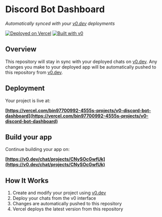 # Discord Bot Dashboard

*Automatically synced with your [v0.dev](https://v0.dev) deployments*

[![Deployed on Vercel](https://img.shields.io/badge/Deployed%20on-Vercel-black?style=for-the-badge&logo=vercel)](https://vercel.com/bin97700992-4555s-projects/v0-discord-bot-dashboard)
[![Built with v0](https://img.shields.io/badge/Built%20with-v0.dev-black?style=for-the-badge)](https://v0.dev/chat/projects/CNySOcGwfUk)

## Overview

This repository will stay in sync with your deployed chats on [v0.dev](https://v0.dev).
Any changes you make to your deployed app will be automatically pushed to this repository from [v0.dev](https://v0.dev).

## Deployment

Your project is live at:

**[https://vercel.com/bin97700992-4555s-projects/v0-discord-bot-dashboard](https://vercel.com/bin97700992-4555s-projects/v0-discord-bot-dashboard)**

## Build your app

Continue building your app on:

**[https://v0.dev/chat/projects/CNySOcGwfUk](https://v0.dev/chat/projects/CNySOcGwfUk)**

## How It Works

1. Create and modify your project using [v0.dev](https://v0.dev)
2. Deploy your chats from the v0 interface
3. Changes are automatically pushed to this repository
4. Vercel deploys the latest version from this repository
